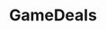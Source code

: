 ---
title: GameDeals
crosslinks:
- GameDealsMeta
- Games
- patientgamers
- pcmasterrace
- indiegameswap
- pcgaming
- Steam
- IAmA
- Vive
- titanfall
- gaming
- FreeGameFindings
- masseffect
- PS4
- SteamGameSwap
- thedivision
- PS4Deals
- skyrimmods
- Xcom
- nier
---